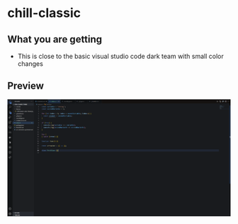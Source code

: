 # chill-classic

## What you are getting

- This is close to the basic visual studio code dark team with small color changes

## Preview

![Alt text](preview.png)
